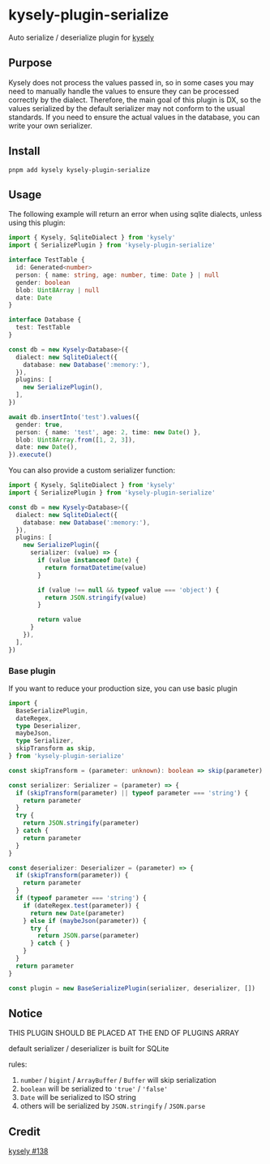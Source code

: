 # kysely-plugin-serialize

Auto serialize / deserialize plugin for [kysely](https://github.com/kysely-org/kysely)

## Purpose

Kysely does not process the values passed in, so in some cases you may need to manually handle the values to ensure they can be processed correctly by the dialect. Therefore, the main goal of this plugin is DX, so the values serialized by the default serializer may not conform to the usual standards. If you need to ensure the actual values in the database, you can write your own serializer.

## Install

```shell
pnpm add kysely kysely-plugin-serialize
```

## Usage

The following example will return an error when using sqlite dialects, unless using this plugin:

```ts
import { Kysely, SqliteDialect } from 'kysely'
import { SerializePlugin } from 'kysely-plugin-serialize'

interface TestTable {
  id: Generated<number>
  person: { name: string, age: number, time: Date } | null
  gender: boolean
  blob: Uint8Array | null
  date: Date
}

interface Database {
  test: TestTable
}

const db = new Kysely<Database>({
  dialect: new SqliteDialect({
    database: new Database(':memory:'),
  }),
  plugins: [
    new SerializePlugin(),
  ],
})

await db.insertInto('test').values({
  gender: true,
  person: { name: 'test', age: 2, time: new Date() },
  blob: Uint8Array.from([1, 2, 3]),
  date: new Date(),
}).execute()
```

You can also provide a custom serializer function:

```ts
import { Kysely, SqliteDialect } from 'kysely'
import { SerializePlugin } from 'kysely-plugin-serialize'

const db = new Kysely<Database>({
  dialect: new SqliteDialect({
    database: new Database(':memory:'),
  }),
  plugins: [
    new SerializePlugin({
      serializer: (value) => {
        if (value instanceof Date) {
          return formatDatetime(value)
        }

        if (value !== null && typeof value === 'object') {
          return JSON.stringify(value)
        }

        return value
      }
    }),
  ],
})
```

### Base plugin

If you want to reduce your production size, you can use basic plugin

```ts
import {
  BaseSerializePlugin,
  dateRegex,
  type Deserializer,
  maybeJson,
  type Serializer,
  skipTransform as skip,
} from 'kysely-plugin-serialize'

const skipTransform = (parameter: unknown): boolean => skip(parameter) || typeof parameter === 'boolean'

const serializer: Serializer = (parameter) => {
  if (skipTransform(parameter) || typeof parameter === 'string') {
    return parameter
  }
  try {
    return JSON.stringify(parameter)
  } catch {
    return parameter
  }
}

const deserializer: Deserializer = (parameter) => {
  if (skipTransform(parameter)) {
    return parameter
  }
  if (typeof parameter === 'string') {
    if (dateRegex.test(parameter)) {
      return new Date(parameter)
    } else if (maybeJson(parameter)) {
      try {
        return JSON.parse(parameter)
      } catch { }
    }
  }
  return parameter
}

const plugin = new BaseSerializePlugin(serializer, deserializer, [])
```

## Notice

THIS PLUGIN SHOULD BE PLACED AT THE END OF PLUGINS ARRAY

default serializer / deserializer is built for SQLite

rules:

1. `number` / `bigint` / `ArrayBuffer` / `Buffer` will skip serialization
2. `boolean` will be serialized to `'true'` / `'false'`
3. `Date` will be serialized to ISO string
4. others will be serialized by `JSON.stringify` / `JSON.parse`

## Credit

[kysely #138](https://github.com/koskimas/kysely/pull/138)
